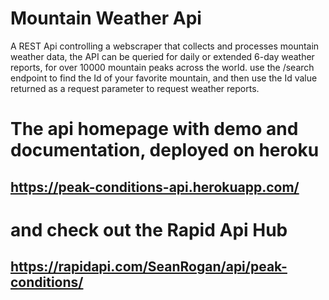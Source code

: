 # Mountain Weather Api
A REST Api controlling a webscraper that collects and processes mountain weather data, 
the API can be queried for daily or extended 6-day weather reports, for over 10000 mountain peaks across the world. use the /search endpoint to find the Id of your favorite mountain, and then use the Id value returned as a request parameter to request weather reports.

# The api homepage with demo and documentation, deployed on heroku
## https://peak-conditions-api.herokuapp.com/

# and check out the Rapid Api Hub
## https://rapidapi.com/SeanRogan/api/peak-conditions/

